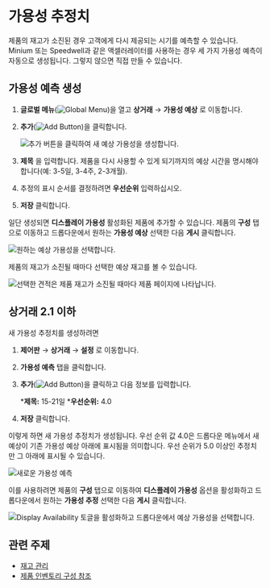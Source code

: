 # 가용성 추정치

제품의 재고가 소진된 경우 고객에게 다시 제공되는 시기를 예측할 수 있습니다. Minium 또는 Speedwell과 같은 액셀러레이터를 사용하는 경우 세 가지 가용성 예측이 자동으로 생성됩니다. 그렇지 않으면 직접 만들 수 있습니다.

## 가용성 예측 생성

1. **글로벌 메뉴**(![Global Menu](../images/icon-applications-menu.png))을 열고 **상거래** &rarr; **가용성 예상** 로 이동합니다.

1. **추가**(![Add Button](../images/icon-add.png))을 클릭합니다.

    ![추가 버튼을 클릭하여 새 예상 가용성을 생성합니다.](./availability-estimates/images/01.png)

1. **제목** 을 입력합니다. 제품을 다시 사용할 수 있게 되기까지의 예상 시간을 명시해야 합니다(예: 3-5일, 3-4주, 2-3개월).

1. 추정의 표시 순서를 결정하려면 **우선순위** 입력하십시오.

1. **저장** 클릭합니다.

일단 생성되면 **디스플레이 가용성** 활성화된 제품에 추가할 수 있습니다. 제품의 **구성** 탭으로 이동하고 드롭다운에서 원하는 **가용성 예상** 선택한 다음 **게시** 클릭합니다.

![원하는 예상 가용성을 선택합니다.](./availability-estimates/images/02.png)

제품의 재고가 소진될 때마다 선택한 예상 재고를 볼 수 있습니다.

![선택한 견적은 제품 재고가 소진될 때마다 제품 페이지에 나타납니다.](./availability-estimates/images/03.png)

## 상거래 2.1 이하

새 가용성 추정치를 생성하려면

1. **제어판** → **상거래** → **설정** 로 이동합니다.

1. **가용성 예측** 탭을 클릭합니다.

1. **추가**(![Add Button](../images/icon-add.png))을 클릭하고 다음 정보를 입력합니다.

   ***제목:** 15-21일
   ***우선순위:** 4.0

1. **저장** 클릭합니다.

이렇게 하면 새 가용성 추정치가 생성됩니다. 우선 순위 값 4.0은 드롭다운 메뉴에서 새 예상이 기존 가용성 예상 아래에 표시됨을 의미합니다. 우선 순위가 5.0 이상인 추정치만 그 아래에 표시될 수 있습니다.

![새로운 가용성 예측](./availability-estimates/images/04.png)

이를 사용하려면 제품의 **구성** 탭으로 이동하여 **디스플레이 가용성** 옵션을 활성화하고 드롭다운에서 원하는 **가용성 추정** 선택한 다음 **게시** 클릭합니다.

![Display Availability 토글을 활성화하고 드롭다운에서 예상 가용성을 선택합니다.](./availability-estimates/images/05.png)

## 관련 주제

* [재고 관리](../inventory-management.md)
* [제품 인벤토리 구성 참조](./product-inventory-configuration-reference-guide.md)
